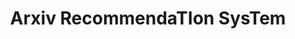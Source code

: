 ---
title: "Arxiv RecommendaTIon SysTem"
emoji: "⭐"
colorFrom: #FF5733
colorTo: #33FF57
sdk: streamlit
sdk_version: 1.25.0
app_file: app.py
pinned: false
---